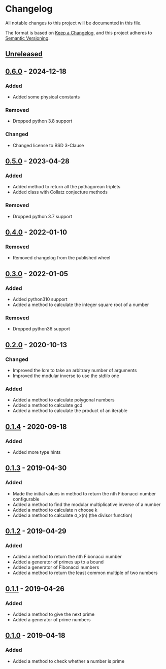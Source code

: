 # Changelog

All notable changes to this project will be documented in this file.

The format is based on [Keep a Changelog], and this project adheres to [Semantic Versioning].

## [Unreleased]

## [0.6.0] - 2024-12-18

### Added

-   Added some physical constants

### Removed

-   Dropped python 3.8 support

### Changed

-   Changed license to BSD 3-Clause

## [0.5.0] - 2023-04-28

### Added

-   Added method to return all the pythagorean triplets
-   Added class with Collatz conjecture methods

### Removed

-   Dropped python 3.7 support

## [0.4.0] - 2022-01-10

### Removed

-   Removed changelog from the published wheel

## [0.3.0] - 2022-01-05

### Added

-   Added python310 support
-   Added a method to calculate the integer square root of a number

### Removed

-   Dropped python36 support

## [0.2.0] - 2020-10-13

### Changed

-   Improved the lcm to take an arbitrary number of arguments
-   Improved the modular inverse to use the stdlib one

### Added

-   Added a method to calculate polygonal numbers
-   Added a method to calculate gcd
-   Added a method to calculate the product of an iterable

## [0.1.4] - 2020-09-18

### Added

-   Added more type hints

## [0.1.3] - 2019-04-30

### Added

-   Made the initial values in method to return the nth Fibonacci number
    configurable
-   Added a method to find the modular multiplicative inverse of a
    number
-   Added a method to calculate n choose k
-   Added a method to calculate σ_x(n) (the divisor function)

## [0.1.2] - 2019-04-29

### Added

-   Added a method to return the nth Fibonacci number
-   Added a generator of primes up to a bound
-   Added a generator of Fibonacci numbers
-   Added a method to return the least common multiple of two numbers

## [0.1.1](https://github.com/spapanik/mathlib/compare/v0.1.0...v0.1.1) - 2019-04-26

### Added

-   Added a method to give the next prime
-   Added a generator of prime numbers

## [0.1.0](https://github.com/spapanik/mathlib/releases/tag/v0.1.0) - 2019-04-18

### Added

-   Added a method to check whether a number is prime

[Keep a Changelog]: https://keepachangelog.com/en/1.0.0/
[Semantic Versioning]: https://semver.org/spec/v2.0.0.html
[Unreleased]: https://github.com/spapanik/mathlib/compare/v0.6.0...master
[0.6.0]: https://github.com/spapanik/mathlib/compare/v0.5.0...v0.6.0
[0.5.0]: https://github.com/spapanik/mathlib/compare/v0.4.0...v0.5.0
[0.4.0]: https://github.com/spapanik/mathlib/compare/v0.3.0...v0.4.0
[0.3.0]: https://github.com/spapanik/mathlib/compare/v0.2.0...v0.3.0
[0.2.0]: https://github.com/spapanik/mathlib/compare/v0.1.4...v0.2.0
[0.1.4]: https://github.com/spapanik/mathlib/compare/v0.1.3...v0.1.4
[0.1.3]: https://github.com/spapanik/mathlib/compare/v0.1.2...v0.1.3
[0.1.2]: https://github.com/spapanik/mathlib/compare/v0.1.1...v0.1.2
